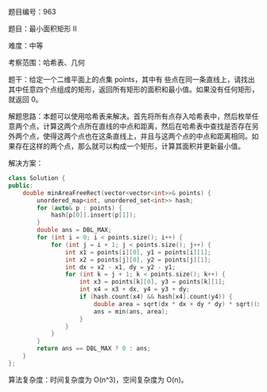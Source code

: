 题目编号：963

题目：最小面积矩形 II

难度：中等

考察范围：哈希表、几何

题干：给定一个二维平面上的点集 points，其中有 些点在同一条直线上，请找出其中任意四个点组成的矩形，返回所有矩形的面积和最小值。如果没有任何矩形，就返回 0。

解题思路：本题可以使用哈希表来解决。首先将所有点存入哈希表中，然后枚举任意两个点，计算这两个点所在直线的中点和距离，然后在哈希表中查找是否存在另外两个点，使得这两个点也在这条直线上，并且与这两个点的中点和距离相同。如果存在这样的两个点，那么就可以构成一个矩形，计算其面积并更新最小值。

解决方案：

```cpp
class Solution {
public:
    double minAreaFreeRect(vector<vector<int>>& points) {
        unordered_map<int, unordered_set<int>> hash;
        for (auto& p : points) {
            hash[p[0]].insert(p[1]);
        }
        double ans = DBL_MAX;
        for (int i = 0; i < points.size(); i++) {
            for (int j = i + 1; j < points.size(); j++) {
                int x1 = points[i][0], y1 = points[i][1];
                int x2 = points[j][0], y2 = points[j][1];
                int dx = x2 - x1, dy = y2 - y1;
                for (int k = j + 1; k < points.size(); k++) {
                    int x3 = points[k][0], y3 = points[k][1];
                    int x4 = x3 + dx, y4 = y3 + dy;
                    if (hash.count(x4) && hash[x4].count(y4)) {
                        double area = sqrt(dx * dx + dy * dy) * sqrt((x3 - x1) * (x3 - x1) + (y3 - y1) * (y3 - y1));
                        ans = min(ans, area);
                    }
                }
            }
        }
        return ans == DBL_MAX ? 0 : ans;
    }
};
```

算法复杂度：时间复杂度为 O(n^3)，空间复杂度为 O(n)。